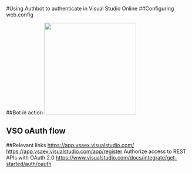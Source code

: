 #Using Authbot to authenticate in Visual Studio Online
##Configuring web.config

##Bot in action
<img src="https://github.com/tiagonmas/AuthBot/blob/master/VSOBotSampeInAction.PNG" width="250">

## VSO oAuth flow 

##Relevant links
https://app.vsaex.visualstudio.com/
https://app.vsaex.visualstudio.com/app/register
Authorize access to REST APIs with OAuth 2.0
https://www.visualstudio.com/docs/integrate/get-started/auth/oauth
